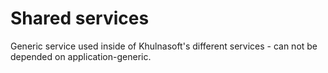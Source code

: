 # Shared services

Generic service used inside of Khulnasoft's different services - can not be depended on application-generic.
